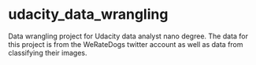 # udacity_data_wrangling


Data wrangling project for Udacity data analyst nano degree.  The data for this project is from the WeRateDogs twitter account as well as data from classifying their images.
